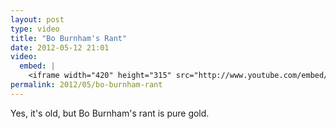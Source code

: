 ```yaml
---
layout: post
type: video
title: "Bo Burnham's Rant"
date: 2012-05-12 21:01
video: 
  embed: |
    <iframe width="420" height="315" src="http://www.youtube.com/embed/6hCQLEIWadk" frameborder="0" allowfullscreen></iframe>
permalink: 2012/05/bo-burnham-rant
---
```


Yes, it's old, but Bo Burnham's rant is pure gold.
